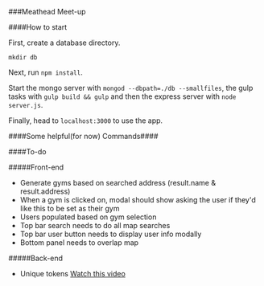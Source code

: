 ###Meathead Meet-up

####How to start

First, create a database directory.

`mkdir db`

Next, run `npm install`.

Start the mongo server with `mongod --dbpath=./db --smallfiles`, the gulp tasks with `gulp build && gulp` and then the express server with `node server.js`.

Finally, head to `localhost:3000` to use the app.

####Some helpful(for now) Commands####


####To-do

#####Front-end
* Generate gyms based on searched address (result.name & result.address)
* When a gym is clicked on, modal should show asking the user if they'd like this to be set as their gym
* Users populated based on gym selection
* Top bar search needs to do all map searches
* Top bar user button needs to display user info modally
* Bottom panel needs to overlap map

#####Back-end
* Unique tokens [Watch this video](https://www.youtube.com/watch?v=6JrecqJhv4A&index=28&list=PLZshpIn7Zx06gSq--u7Sl70owX3cahriS)
